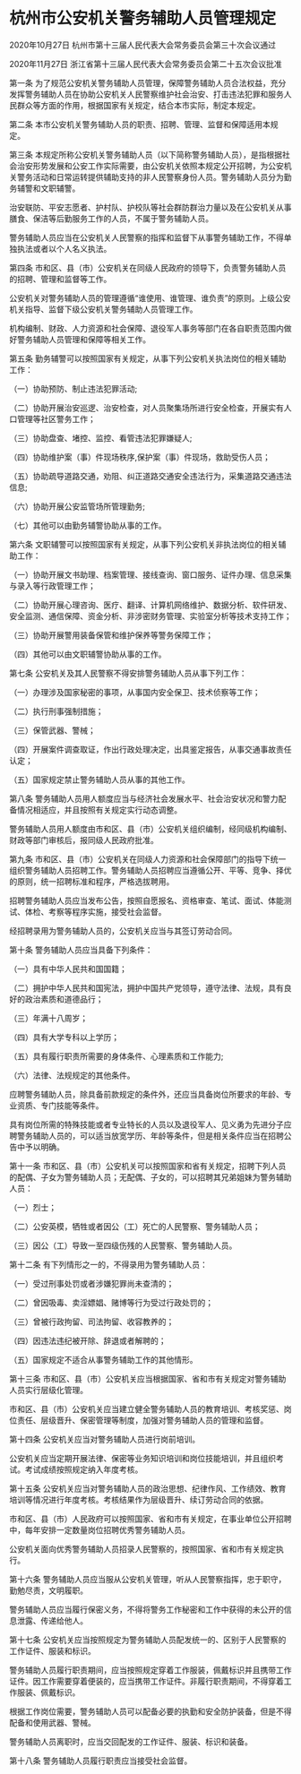 # 杭州市公安机关警务辅助人员管理规定

2020年10月27日 杭州市第十三届人民代表大会常务委员会第三十次会议通过

2020年11月27日 浙江省第十三届人民代表大会常务委员会第二十五次会议批准

<!-- INFO END -->

第一条 为了规范公安机关警务辅助人员管理，保障警务辅助人员合法权益，充分发挥警务辅助人员在协助公安机关人民警察维护社会治安、打击违法犯罪和服务人民群众等方面的作用，根据国家有关规定，结合本市实际，制定本规定。

第二条 本市公安机关警务辅助人员的职责、招聘、管理、监督和保障适用本规定。

第三条 本规定所称公安机关警务辅助人员（以下简称警务辅助人员），是指根据社会治安形势发展和公安工作实际需要，由公安机关依照本规定公开招聘，为公安机关警务活动和日常运转提供辅助支持的非人民警察身份人员。警务辅助人员分为勤务辅警和文职辅警。

治安联防、平安志愿者、护村队、护校队等社会群防群治力量以及在公安机关从事膳食、保洁等后勤服务工作的人员，不属于警务辅助人员。

警务辅助人员应当在公安机关人民警察的指挥和监督下从事警务辅助工作，不得单独执法或者以个人名义执法。

第四条 市和区、县（市）公安机关在同级人民政府的领导下，负责警务辅助人员的招聘、管理和监督等工作。

公安机关对警务辅助人员的管理遵循“谁使用、谁管理、谁负责”的原则。上级公安机关指导、监督下级公安机关警务辅助人员管理工作。

机构编制、财政、人力资源和社会保障、退役军人事务等部门在各自职责范围内做好警务辅助人员管理和保障等相关工作。

第五条 勤务辅警可以按照国家有关规定，从事下列公安机关执法岗位的相关辅助工作：

（一）协助预防、制止违法犯罪活动;

（二）协助开展治安巡逻、治安检查，对人员聚集场所进行安全检查，开展实有人口管理等社区警务工作；

（三）协助盘查、堵控、监控、看管违法犯罪嫌疑人;

（四）协助维护案（事）件现场秩序,保护案（事）件现场，救助受伤人员；

（五）协助疏导道路交通，劝阻、纠正道路交通安全违法行为，采集道路交通违法信息;

（六）协助开展公安监管场所管理勤务;

（七）其他可以由勤务辅警协助从事的工作。

第六条 文职辅警可以按照国家有关规定，从事下列公安机关非执法岗位的相关辅助工作：

（一）协助开展文书助理、档案管理、接线查询、窗口服务、证件办理、信息采集与录入等行政管理工作；

（二）协助开展心理咨询、医疗、翻译、计算机网络维护、数据分析、软件研发、安全监测、通信保障、资金分析、非涉密财务管理、实验室分析等技术支持工作；

（三）协助开展警用装备保管和维护保养等警务保障工作；

（四）其他可以由文职辅警协助从事的工作。

第七条 公安机关及其人民警察不得安排警务辅助人员从事下列工作：

（一）办理涉及国家秘密的事项，从事国内安全保卫、技术侦察等工作；

（二）执行刑事强制措施；

（三）保管武器、警械；

（四）开展案件调查取证，作出行政处理决定，出具鉴定报告，从事交通事故责任认定；

（五）国家规定禁止警务辅助人员从事的其他工作。

第八条 警务辅助人员用人额度应当与经济社会发展水平、社会治安状况和警力配备情况相适应，并且按照有关规定实行动态调整。

警务辅助人员用人额度由市和区、县（市）公安机关组织编制，经同级机构编制、财政等部门审核后，报同级人民政府批准。

第九条 市和区、县（市）公安机关在同级人力资源和社会保障部门的指导下统一组织警务辅助人员招聘工作。警务辅助人员招聘应当遵循公开、平等、竞争、择优的原则，统一招聘标准和程序，严格选拔聘用。

招聘警务辅助人员应当发布公告，按照自愿报名、资格审查、笔试、面试、体能测试、体检、考察等程序实施，接受社会监督。

经招聘录用为警务辅助人员的，公安机关应当与其签订劳动合同。

第十条 警务辅助人员应当具备下列条件：

（一）具有中华人民共和国国籍；

（二）拥护中华人民共和国宪法，拥护中国共产党领导，遵守法律、法规，具有良好的政治素质和道德品行；

（三）年满十八周岁；

（四）具有大学专科以上学历；

（五）具有履行职责所需要的身体条件、心理素质和工作能力;

（六）法律、法规规定的其他条件。

应聘警务辅助人员，除具备前款规定的条件外，还应当具备岗位所要求的年龄、专业资质、专门技能等条件。

具有岗位所需的特殊技能或者专业特长的人员以及退役军人、见义勇为先进分子应聘警务辅助人员的，可以适当放宽学历、年龄等条件，但是相关条件应当在招聘公告中予以明确。

第十一条 市和区、县（市）公安机关可以按照国家和省有关规定，招聘下列人员的配偶、子女为警务辅助人员；无配偶、子女的，可以招聘其兄弟姐妹为警务辅助人员：

（一）烈士；

（二）公安英模，牺牲或者因公（工）死亡的人民警察、警务辅助人员；

（三）因公（工）导致一至四级伤残的人民警察、警务辅助人员。

第十二条 有下列情形之一的，不得录用为警务辅助人员：

（一）受过刑事处罚或者涉嫌犯罪尚未查清的；

（二）曾因吸毒、卖淫嫖娼、赌博等行为受过行政处罚的；

（三）曾被行政拘留、司法拘留、收容教养的；

（四）因违法违纪被开除、辞退或者解聘的；

（五）国家规定不适合从事警务辅助工作的其他情形。

第十三条 市和区、县（市）公安机关应当根据国家、省和市有关规定对警务辅助人员实行层级化管理。

市和区、县（市）公安机关应当建立健全警务辅助人员的教育培训、考核奖惩、岗位责任、层级晋升、保密管理等制度，加强对警务辅助人员的管理和监督。

第十四条 公安机关应当对警务辅助人员进行岗前培训。

公安机关应当定期开展法律、保密等业务知识培训和岗位技能培训，并且组织考试。考试成绩按照规定纳入年度考核。

第十五条 公安机关应当对警务辅助人员的政治思想、纪律作风、工作绩效、教育培训等情况进行年度考核。考核结果作为层级晋升、续订劳动合同的依据。

市和区、县（市）人民政府可以按照国家、省和市有关规定，在事业单位公开招聘中，每年安排一定数量岗位招聘优秀警务辅助人员。

公安机关面向优秀警务辅助人员招录人民警察的，按照国家、省和市有关规定执行。

第十六条 警务辅助人员应当服从公安机关管理，听从人民警察指挥，忠于职守，勤勉尽责，文明履职。

警务辅助人员应当履行保密义务，不得将警务工作秘密和工作中获得的未公开的信息泄露、传递给他人。

第十七条 公安机关应当按照规定为警务辅助人员配发统一的、区别于人民警察的工作证件、服装和标识。

警务辅助人员履行职责期间，应当按照规定穿着工作服装，佩戴标识并且携带工作证件。因工作需要穿着便装的，应当携带工作证件。非履行职责期间，不得穿着工作服装、佩戴标识。

根据工作岗位需要，警务辅助人员可以配备必要的执勤和安全防护装备，但是不得配备和使用武器、警械。

警务辅助人员离职时，应当交回配发的工作证件、服装、标识和装备。

第十八条 警务辅助人员履行职责应当接受社会监督。

